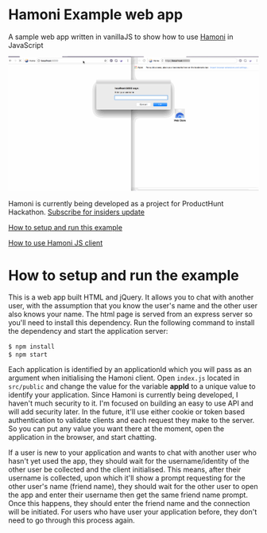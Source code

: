 # Hamoni Example web app
A sample web app written in vanillaJS to show how to use [Hamoni](https://www.producthunt.com/upcoming/hamoni) in JavaScript

![demo](https://github.com/pmbanugo/Hamoni-Example/blob/master/hamoni-sprint-1-demo.gif)

Hamoni is currently being developed as a project for ProductHunt Hackathon. [Subscribe for insiders update](https://www.producthunt.com/upcoming/hamoni)

[How to setup and run this example](https://github.com/pmbanugo/Hamoni-Example#how-to-setup-and-run-the-example)

[How to use Hamoni JS client](https://github.com/pmbanugo/Hamoni-js-client#how-to-use-hamoni-js-client)

# How to setup and run the example
This is a web app built HTML and jQuery. It allows you to chat with another user, with the assumption that you know the user's name and the other user also knows your name. The html page is served from an express server so you'll need to install this dependency. Run the following command to install the dependency and start the application server:

```
$ npm install
$ npm start
```

Each application is identified by an applicationId which you will pass as an argument when initialising the Hamoni client. Open `index.js` located in `src/public` and change the value for the variable **appId** to a unique value to identify your application. Since Hamoni is currently being developed, I haven't much security to it. I'm focused on building an easy to use API and will add security later. In the future, it'll use either cookie or token based authentication to validate clients and each request they make to the server. So you can put any value you want there at the moment, open the application in the browser, and start chatting. 

If a user is new to your application and wants to chat with another user who hasn't yet used the app, they should wait for the username/identity of the other user be collected and the client initialised. This means, after their username is collected, upon which it'll show a prompt requesting for the other user's name (friend name), they should wait for the other user to open the app and enter their username then get the same friend name prompt. Once this happens, they should enter the friend name and the connection will be initiated. For users who have user your application before, they don't need to go through this process again.